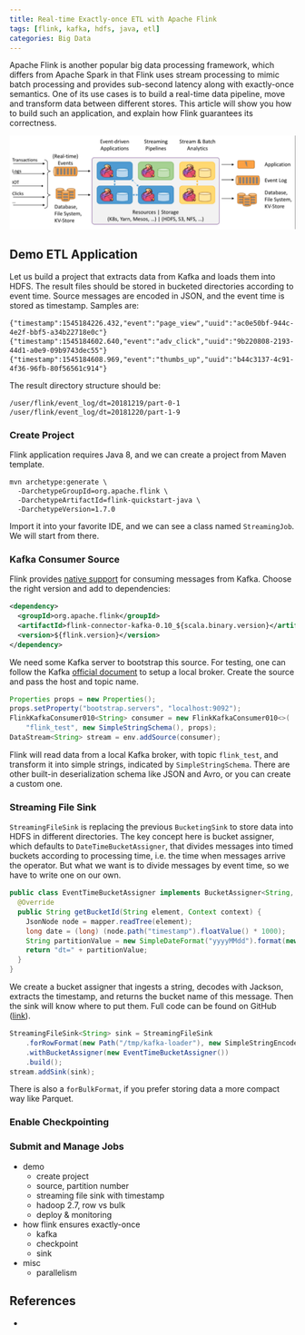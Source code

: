 ```yaml
---
title: Real-time Exactly-once ETL with Apache Flink
tags: [flink, kafka, hdfs, java, etl]
categories: Big Data
---
```


Apache Flink is another popular big data processing framework, which differs from Apache Spark in that Flink uses stream processing to mimic batch processing and provides sub-second latency along with exactly-once semantics. One of its use cases is to build a real-time data pipeline, move and transform data between different stores. This article will show you how to build such an application, and explain how Flink guarantees its correctness.

![Apache Flink](/images/flink/arch.png)

## Demo ETL Application

Let us build a project that extracts data from Kafka and loads them into HDFS. The result files should be stored in bucketed directories according to event time. Source messages are encoded in JSON, and the event time is stored as timestamp. Samples are:

```
{"timestamp":1545184226.432,"event":"page_view","uuid":"ac0e50bf-944c-4e2f-bbf5-a34b22718e0c"}
{"timestamp":1545184602.640,"event":"adv_click","uuid":"9b220808-2193-44d1-a0e9-09b9743dec55"}
{"timestamp":1545184608.969,"event":"thumbs_up","uuid":"b44c3137-4c91-4f36-96fb-80f56561c914"}
```

The result directory structure should be:

```
/user/flink/event_log/dt=20181219/part-0-1
/user/flink/event_log/dt=20181220/part-1-9
```

<!-- more -->

### Create Project

Flink application requires Java 8, and we can create a project from Maven template.

```
mvn archetype:generate \
  -DarchetypeGroupId=org.apache.flink \
  -DarchetypeArtifactId=flink-quickstart-java \
  -DarchetypeVersion=1.7.0
```

Import it into your favorite IDE, and we can see a class named `StreamingJob`. We will start from there.

### Kafka Consumer Source

Flink provides [native support][1] for consuming messages from Kafka. Choose the right version and add to dependencies:

```xml
<dependency>
  <groupId>org.apache.flink</groupId>
  <artifactId>flink-connector-kafka-0.10_${scala.binary.version}</artifactId>
  <version>${flink.version}</version>
</dependency>
```

We need some Kafka server to bootstrap this source. For testing, one can follow the Kafka [official document][2] to setup a local broker. Create the source and pass the host and topic name.

```java
Properties props = new Properties();
props.setProperty("bootstrap.servers", "localhost:9092");
FlinkKafkaConsumer010<String> consumer = new FlinkKafkaConsumer010<>(
    "flink_test", new SimpleStringSchema(), props);
DataStream<String> stream = env.addSource(consumer);
```

Flink will read data from a local Kafka broker, with topic `flink_test`, and transform it into simple strings, indicated by `SimpleStringSchema`. There are other built-in deserialization schema like JSON and Avro, or you can create a custom one.

### Streaming File Sink

`StreamingFileSink` is replacing the previous `BucketingSink` to store data into HDFS in different directories. The key concept here is bucket assigner, which defaults to `DateTimeBucketAssigner`, that divides messages into timed buckets according to processing time, i.e. the time when messages arrive the operator. But what we want is to divide messages by event time, so we have to write one on our own.

```java
public class EventTimeBucketAssigner implements BucketAssigner<String, String> {
  @Override
  public String getBucketId(String element, Context context) {
    JsonNode node = mapper.readTree(element);
    long date = (long) (node.path("timestamp").floatValue() * 1000);
    String partitionValue = new SimpleDateFormat("yyyyMMdd").format(new Date(date));
    return "dt=" + partitionValue;
  }
}
```

We create a bucket assigner that ingests a string, decodes with Jackson, extracts the timestamp, and returns the bucket name of this message. Then the sink will know where to put them. Full code can be found on GitHub ([link][3]).

```java
StreamingFileSink<String> sink = StreamingFileSink
    .forRowFormat(new Path("/tmp/kafka-loader"), new SimpleStringEncoder<String>())
    .withBucketAssigner(new EventTimeBucketAssigner())
    .build();
stream.addSink(sink);
```

There is also a `forBulkFormat`, if you prefer storing data a more compact way like Parquet.

### Enable Checkpointing

### Submit and Manage Jobs

* demo
    * create project
    * source, partition number
    * streaming file sink with timestamp
    * hadoop 2.7, row vs bulk
    * deploy & monitoring
* how flink ensures exactly-once
    * kafka
    * checkpoint
    * sink
* misc
    * parallelism




## References

*

[1]: https://ci.apache.org/projects/flink/flink-docs-release-1.7/dev/connectors/kafka.html
[2]: https://kafka.apache.org/quickstart
[3]: https://github.com/jizhang/flink-sandbox/blob/master/src/main/java/com/shzhangji/flinksandbox/kafka/EventTimeBucketAssigner.java
